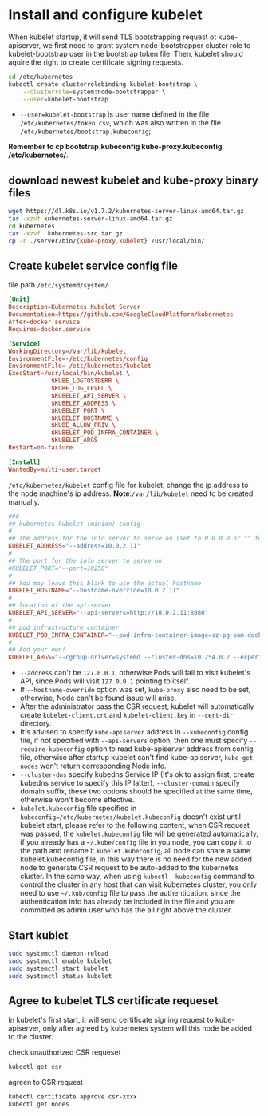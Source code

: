 # Install and configure kubelet

When kubelet startup, it will send TLS bootstrapping request ot kube-apiserver, we first need to grant system:node-bootstrapper cluster role to kubelet-bootstrap user in the bootstrap token file. Then, kubelet should aquire the right to create certificate signing requests.

```bash
cd /etc/kubernetes
kubectl create clusterrolebinding kubelet-bootstrap \
    --clusterrole=system:node-bootstrapper \
    --user=kubelet-bootstrap
```

* `--user=kubelet-bootstrap` is user name defined in the file `/etc/kubernetes/token.csv`, which was also written in the file `/etc/kubernetes/bootstrap.kubeconfig`;

**Remember to cp bootstrap.kubeconfig kube-proxy.kubeconfig /etc/kubernetes/**.

## download newest kubelet and kube-proxy binary files

```bash
wget https://dl.k8s.io/v1.7.2/kubernetes-server-linux-amd64.tar.gz
tar -xzvf kubernetes-server-linux-amd64.tar.gz
cd kubernetes
tar -xzvf  kubernetes-src.tar.gz
cp -r ./server/bin/{kube-proxy,kubelet} /usr/local/bin/
```

## Create kubelet service config file

file path `/etc/systemd/system/`

```conf
[Unit]
Description=Kubernetes Kubelet Server
Documentation=https://github.com/GoogleCloudPlatform/kubernetes
After=docker.service
Requires=docker.service

[Service]
WorkingDirectory=/var/lib/kubelet
EnvironmentFile=-/etc/kubernetes/config
EnvironmentFile=-/etc/kubernetes/kubelet
ExecStart=/usr/local/bin/kubelet \
            $KUBE_LOGTOSTDERR \
            $KUBE_LOG_LEVEL \
            $KUBELET_API_SERVER \
            $KUBELET_ADDRESS \
            $KUBELET_PORT \
            $KUBELET_HOSTNAME \
            $KUBE_ALLOW_PRIV \
            $KUBELET_POD_INFRA_CONTAINER \
            $KUBELET_ARGS
Restart=on-failure

[Install]
WantedBy=multi-user.target
```

`/etc/kubernetes/kubelet` config file for kubelet. change the ip address to the node machine's ip address.
**Note**:`/var/lib/kubelet` need to be created manually.

```conf
###
## kubernetes kubelet (minion) config
#
## The address for the info server to serve on (set to 0.0.0.0 or "" for all interfaces)
KUBELET_ADDRESS="--address=10.0.2.11"
#
## The port for the info server to serve on
#KUBELET_PORT="--port=10250"
#
## You may leave this blank to use the actual hostname
KUBELET_HOSTNAME="--hostname-override=10.0.2.11"
#
## location of the api-server
KUBELET_API_SERVER="--api-servers=http://10.0.2.11:8080"
#
## pod infrastructure container
KUBELET_POD_INFRA_CONTAINER="--pod-infra-container-image=sz-pg-oam-docker-hub-001.tendcloud.com/library/pod-infrastructure:rhel7"
#
## Add your own!
KUBELET_ARGS="--cgroup-driver=systemd --cluster-dns=10.254.0.2 --experimental-bootstrap-kubeconfig=/etc/kubernetes/bootstrap.kubeconfig --kubeconfig=/etc/kubernetes/kubelet.kubeconfig --require-kubeconfig --cert-dir=/etc/kubernetes/ssl --cluster-domain=cluster.local. --hairpin-mode promiscuous-bridge --serialize-image-pulls=false"
```

* `--address` can't be `127.0.0.1`, otherwise Pods will fail to visit kubelet's API, since Pods will visit `127.0.0.1` pointing to itself.
* If `--hostname-override` option was set, `kube-proxy` also need to be set, otherwise, Node can't be found issue will arise.
* After the administrator pass the CSR request, kubelet will automatically create `kubelet-client.crt` and `kubelet-client.key` in `--cert-dir` directory.
* It's advised to specify `kube-apiserver` address in `--kubeconfig` config file, if not specified with `--api-servers` option, then one must specify `--require-kubeconfig` option to read kube-apiserver address from config file, otherwise after startup kubelet can't find kube-apiserver, `kube get nodes` won't return corresponding Node info.
* `--cluster-dns` specify kubedns Service IP (It's ok to assign first, create kubedns service to specify this IP latter), `--cluster-domain` specify domain suffix, these two options should be specified at the same time, otherwise won't become effective.
* `kubelet.kubeconfig` file specified in `-kubeconfig=/etc/kubernetes/kubelet.kubeconfig` doesn't exist until kubelet start, please refer to the following content, when CSR request was passed, the `kubelet.kubeconfig` file will be generated automatically, if you already has a `~/.kube/config` file in you node, you can copy it to the path and rename it `kubelet.kubeconfig`, all node can share a same kubelet.kubeconfig file, in this way there is no need for the new added node to generate CSR request to be auto-added to the kubernetes cluster. In the same way, when using `kubectl -kubeconfig` command to control the cluster in any host that can visit kubernetes cluster, you only need to use `~/.kub/config` file to pass the authentication, since the authentication info has already be included in the file and you are committed as admin user who has the all right above the cluster.

## Start kublet

```bash
sudo systemctl daemon-reload
sudo systemctl enable kubelet
sudo systemctl start kubelet
sudo systemctl status kubelet
```

## Agree to kubelet TLS certificate requeset

In kubelet's first start, it will send certificate signing request to kube-apiserver, only after agreed by kubernetes system will this node be added to the cluster.

check unauthorized CSR requeset

```bash
kubectl get csr
```

agreen to CSR request

```bash
kubectl certificate approve csr-xxxx
kubectl get nodes
```